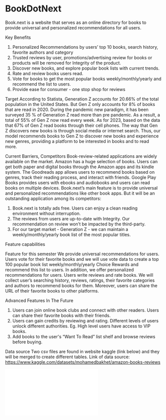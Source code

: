 # BookDotNext

Book.next is a website that serves as an online directory for books to provide universal and personalized recommendations for all users.

Key Benefits
1. Personalized Recommendations by users’ top 10 books, search history, favorite authors and category
2. Trusted reviews by user, promotions/advertising review for books or products will be removed for Integrity of the product.
3. Discover new books, and explore popular book lists with current trends.
4. Rate and review books users read.
5. Vote for books to get the most popular books weekly/monthly/yearly and recommend the list to users.
6. Provide ease for consumer - one stop shop for reviews

Target
According to Statista, Generation Z accounts for 20.66% of the total population in the United States. But Gen Z only accounts for 8% of books that are read in 2020. During the pandemic new paradigm, it has been surveyed 35 % of Generation Z read more than pre pandemic. As a result, a total of 55% of Gen Z now read every week.
As for 2023, based on the data that 67% of Gen Z read books through their cell phones. The way that Gen Z discovers new books is through social media or internet search. Thus, our model recommends books to Gen Z to discover new books and experience new genres, providing a platform to be interested in books and to read more.

Current Barriers, Competitors
Book-review-related applications are widely available on the market. Amazon has a huge selection of books. Users can get both paper and digital books through the Amazon apps and its kindle system. The Goodreads app allows users to recommend books based on genres, track their reading process, and interact with friends. Google Play Books provides users with ebooks and audiobooks and users can read books on multiple devices.
Book.next’s main feature is to provide universal and personalized recommendations like other book apps. But it will be an outstanding application among its competitors:
1. Book.next is totally ads free. Users can enjoy a clean reading environment without interruption.
2. The reviews from users are up-to-date with Integrity. Our recommendation on review won’t be impacted by the third-party.
3. For our target market - Generation Z - we can maintain a weekly/monthly/yearly book list of the most popular titles.

Feature capabilities

Feature for this semester
We provide universal recommendations for users. Users vote for their favorite books and we will use vote data to create a top 100 popular book list weekly/monthly/yearly Choice Rewards and recommend this list to users.
In addition, we offer personalized recommendations for users. Users write reviews and rate books. We will collect user’s searching history, reviews, ratings, their favorite categories and authors to recommend books for them.
Moreover, users can share the URL of their favorite books to other platforms.

Advanced Features In The Future
1. Users can join online book clubs and connect with other readers. Users can share their favorite books with their friends.
2. Users can gain credits by reviewing and rating. Different levels of users unlock different authorities. Eg. High level users have access to VIP books.
3. Add books to the user's “Want To Read” list shelf and browse reviews before buying.

Data source
Two csv files are found in website kaggle (link below) and they will be merged to create different tables.
Link of data source:
https://www.kaggle.com/datasets/mohamedbakhet/amazon-books-reviews


![UML Diagram](documents/BookDotNextUML.pdf)
